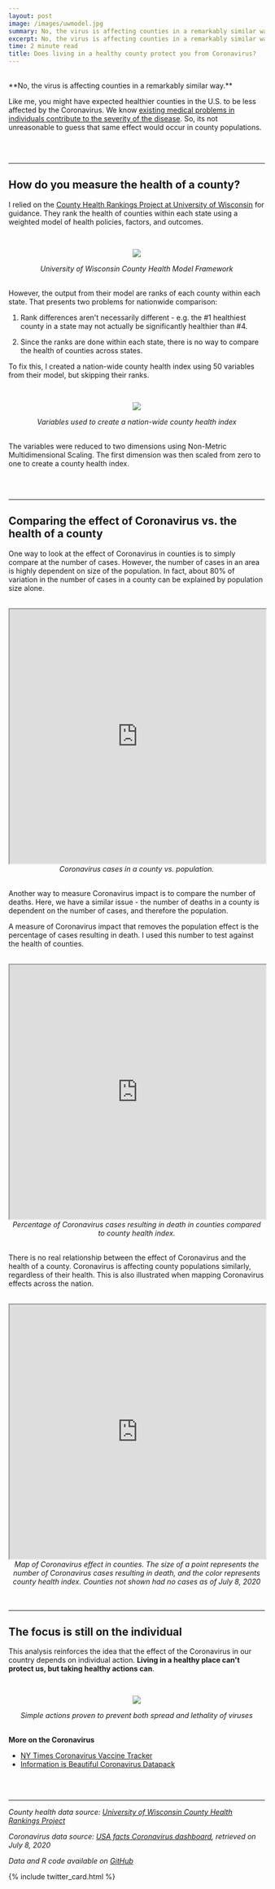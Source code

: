 ```yaml
---
layout: post
image: /images/uwmodel.jpg
summary: No, the virus is affecting counties in a remarkably similar way.
excerpt: No, the virus is affecting counties in a remarkably similar way.
time: 2 minute read
title: Does living in a healthy county protect you from Coronavirus?
---
```

<br>
**No, the virus is affecting counties in a remarkably similar way.**

Like me, you might have expected healthier counties in the U.S. to be less affected by the Coronavirus. We know [existing medical problems in individuals contribute to the severity of the disease](https://www.nytimes.com/2020/07/08/health/coronavirus-risk-factors.html). So, its not unreasonable to guess that same effect would occur in county populations. 

<br>
<br>

***

## How do you measure the health of a county? 

I relied on the [County Health Rankings Project at University of Wisconsin](https://www.countyhealthrankings.org) for guidance. They rank the health of counties within each state using a weighted model of health policies, factors, and outcomes.

<br>

<p align="center">
  <img src="{{ site.baseurl }}/images/uwmodel.jpg" />
</p>
<div align="center"><em>University of Wisconsin County Health Model Framework</em></div>

<br>

However, the output from their model are ranks of each county within each state. That presents two problems for nationwide comparison:

 1. Rank differences aren't necessarily different - e.g. the #1 healthiest county in a state may not actually be significantly healthier than #4.
 
 2. Since the ranks are done within each state, there is no way to compare the health of counties across states.

To fix this, I created a nation-wide county health index using 50 variables from their model, but skipping their ranks.

<br>

<p align="center">
  <img src="{{ site.baseurl }}/images/hlthvars.jpg" />
</p>
<div align="center"><em>Variables used to create a nation-wide county health index</em></div>
  
<br>

The variables were reduced to two dimensions using Non-Metric Multidimensional Scaling. The first dimension was then scaled from zero to one to create a county health index.

<br>
<br>

***

## Comparing the effect of Coronavirus vs. the health of a county

One way to look at the effect of Coronavirus in counties is to simply compare at the number of cases. However, the number of cases in an area is highly dependent on size of the population. In fact, about 80% of variation in the number of cases in a county can be explained by population size alone.

<br>

<iframe src="https://public.tableau.com/views/Covcaspop/Covcaspop?:showVizHome=no&:embed=true" width="100%" height="500"></iframe>
<div align="center"><em>Coronavirus cases in a county vs. population.</em></div>

<br>

Another way to measure Coronavirus impact is to compare the number of deaths. Here, we have a similar issue - the number of deaths in a county is dependent on the number of cases, and therefore the population.

A measure of Coronavirus impact that removes the population effect is the percentage of cases resulting in death. I used this number to test against the health of counties.

<br>

<iframe src="https://public.tableau.com/views/Covdpchlth/Covdpchlth?:showVizHome=no&:embed=true" width="100%" height="500"></iframe>
<div align="center"><em>Percentage of Coronavirus cases resulting in death in counties compared to county health index.</em></div>

<br>

There is no real relationship between the effect of Coronavirus and the health of a county. Coronavirus is affecting county populations similarly, regardless of their health. This is also illustrated when mapping Coronavirus effects across the nation.

<br>

<iframe src="https://public.tableau.com/views/Covdpchlthmap/Covdpchlthmap?:showVizHome=no&:embed=true" width="100%" height="500"></iframe>
<div align="center"><em>Map of Coronavirus effect in counties. The size of a point represents the number of Coronavirus cases resulting in death, and the color represents county health index. Counties not shown had no cases as of July 8, 2020</em></div>

<br>
<br>

***

## The focus is still on the individual

This analysis reinforces the idea that the effect of the Coronavirus in our country depends on individual action. **Living in a healthy place can't protect us, but taking healthy actions can**. 

<br>

<p align="center">
  <img src="{{ site.baseurl }}/images/ronaprevent.jpg" />
</p>
<div align="center"><em>Simple actions proven to prevent both spread and lethality of viruses</em></div>

<br>

**More on the Coronavirus**
* [NY Times Coronavirus Vaccine Tracker](https://www.nytimes.com/interactive/2020/science/coronavirus-vaccine-tracker.html)
* [Information is Beautiful Coronavirus Datapack](https://informationisbeautiful.net/visualizations/covid-19-coronavirus-infographic-datapack/)

<br>
<br>

***

*County health data source: [University of Wisconsin County Health Rankings Project](https://www.countyhealthrankings.org)*

*Coronavirus data source: [USA facts Coronavirus dashboard](https://usafacts.org/visualizations/coronavirus-covid-19-spread-map/), retrieved on July 8, 2020*

*Data and R code available on [GitHub](https://github.com/waltscience/countyhealth)*
<br>

{% include twitter_card.html %}
